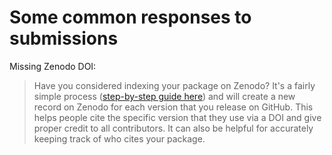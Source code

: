 # Some common responses to submissions

Missing Zenodo DOI:

> Have you considered indexing your package on Zenodo? It's a fairly simple process ([step-by-step guide here](https://docs.github.com/en/repositories/archiving-a-github-repository/referencing-and-citing-content)) and will create a new record on Zenodo for each version that you release on GitHub. This helps people cite the specific version that they use via a DOI and give proper credit to all contributors. It can also be helpful for accurately keeping track of who cites your package.
